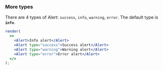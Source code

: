 ### More types

There are 4 types of Alert: `success`, `info`, `warning`, `error`. The default type is **`info`**.

<!--start-code-->

```jsx
render(
  <>
    <Alert>Info alert</Alert>
    <Alert type="success">Success alert</Alert>
    <Alert type="warning">Warning alert</Alert>
    <Alert type="error">Error alert</Alert>
  </>
);
```

<!--end-code-->
